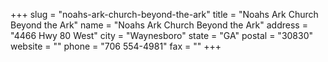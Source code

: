 +++
slug = "noahs-ark-church-beyond-the-ark"
title = "Noahs Ark Church  Beyond the Ark"
name = "Noahs Ark Church  Beyond the Ark"
address = "4466 Hwy 80 West"
city = "Waynesboro"
state = "GA"
postal = "30830"
website = ""
phone = "706 554-4981"
fax = ""
+++
